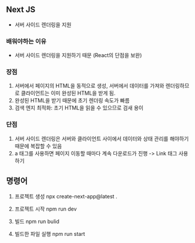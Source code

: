 ## Next JS
- 서버 사이드 렌더링을 지원 

### 배워야하는 이유
- 서버 사이드 렌더링을 지원하기 때문 (React의 단점을 보완)

### 장점
1. 서버에서 페이지의 HTML을 동적으로 생성, 서버에서 데이터를 가져와 렌더링하므로 클라이언트는 이미 완성된 HTML을 받게 됨.
2. 완성된 HTML을 받기 때문에 초기 렌더링 속도가 빠름
3. 검색 엔지 최적화: 초기 HTML을 읽을 수 있으므로 검새 용이

### 단점
1. 서버 사이드 렌더링은 서버와 클라이언트 사이에서 데이터와 상태 관리를 해야하기 때문에 복잡할 수 있음
2. a 태그를 사용하면 페이지 이동할 때마다 계속 다운로드가 진행 -> Link 태그 사용하기

## 명령어
1. 프로젝트 생성
npx create-next-app@latest . 

2. 프로젝트 시작
npm run dev

3. 빌드
npm run bulid

4. 빌드한 파일 실행
npm run start